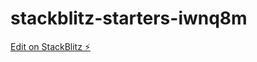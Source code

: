 # stackblitz-starters-iwnq8m

[Edit on StackBlitz ⚡️](https://stackblitz.com/edit/stackblitz-starters-iwnq8m)